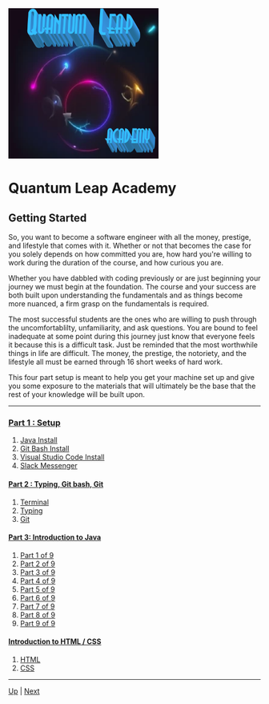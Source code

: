 <img src="../images/QuantumLeapAcademy.png" alt="Quantum Leap Logo" width="300" height="300">

# Quantum Leap Academy

## Getting Started

So, you want to become a software engineer with all the money, prestige, and lifestyle that comes with it. Whether or not that becomes the case for you solely depends on how committed you are, how hard you're willing to work during the duration of the course, and how curious you are. 

Whether you have dabbled with coding previously or are just beginning your journey we must begin at the foundation. The course and your success are both built upon understanding the fundamentals and as things become more nuanced, a firm grasp on the fundamentals is required.

The most successful students are the ones who are willing to push through the uncomfortablilty, unfamiliarity, and ask questions. You are bound to feel inadequate at some point during this journey just know that everyone feels it because this is a difficult task. Just be reminded that the most worthwhile things in life are difficult. The money, the prestige, the notoriety, and the lifestyle all must be earned through 16 short weeks of hard work.

This four part setup is meant to help you get your machine set up and give you some exposure to the materials that will ultimately be the base that the rest of your knowledge will be built upon. 

<hr>

### [Part 1 : Setup](Setup/README.md)
1. [Java Install](Setup/javaInstall.md)
 2. [Git Bash Install](Setup/bash.md)
  3. [Visual Studio Code Install](Setup/vscode.md)
   4. [Slack Messenger](Setup/slack.md)

####  [Part 2 : Typing, Git bash, Git](Basics/README.md) 
1. [Terminal](Basics/terminal.md)
 2. [Typing](Basics/touchTyping.md)
  3. [Git](Basics/git.md)

####  [Part 3: Introduction to Java](JavaIntro/README.md) 
  1. [Part 1 of 9](JavaIntro/part1.md)
  2. [Part 2 of 9](JavaIntro/part2.md)
  3. [Part 3 of 9](JavaIntro/part3.md)
  4. [Part 4 of 9](JavaIntro/part4.md)
  5. [Part 5 of 9](JavaIntro/part5.md)
  6. [Part 6 of 9](JavaIntro/part6.md)
  7. [Part 7 of 9](JavaIntro/part7.md)
  8. [Part 8 of 9](JavaIntro/part8.md)
  9. [Part 9 of 9](JavaIntro/part9.md)

####  [Introduction to HTML / CSS](HTMLCSSIntro/README.md) 
  1. [HTML](HTMLCSSIntro/html.md)
  2. [CSS](HTMLCSSIntro/introCSS.md)


<hr>

[Up](../README.md) | [Next](Setup/README.md)
